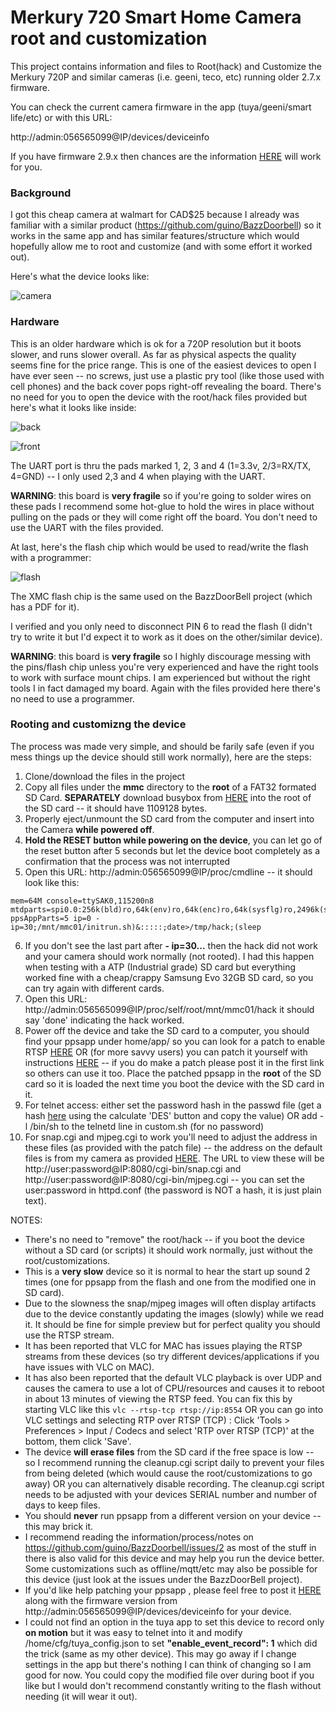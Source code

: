 # Merkury 720 Smart Home Camera root and customization

This project contains information and files to Root(hack) and Customize the Merkury 720P and similar cameras (i.e. geeni, teco, etc) running older 2.7.x firmware. 

You can check the current camera firmware in the app (tuya/geeni/smart life/etc) or with this URL:

http://admin:056565099@IP/devices/deviceinfo

If you have firmware 2.9.x then chances are the information [HERE](https://github.com/guino/BazzDoorbell/issues/2) will work for you.

### Background

I got this cheap camera at walmart for CAD$25 because I already was familiar with a similar product (https://github.com/guino/BazzDoorbell) so it works in the same app and has similar features/structure which would hopefully allow me to root and customize (and with some effort it worked out).

Here's what the device looks like:

![camera](https://raw.githubusercontent.com/guino/Merkury720/main/img/camera.jpg)

### Hardware

This is an older hardware which is ok for a 720P resolution but it boots slower, and runs slower overall.
As far as physical aspects the quality seems fine for the price range. This is one of the easiest devices to open I have ever seen -- no screws, just use a plastic pry tool (like those used with cell phones) and the back cover pops right-off revealing the board. There's no need for you to open the device with the root/hack files provided but here's what it looks like inside:

![back](https://raw.githubusercontent.com/guino/Merkury720/main/img/boardback.jpg)

![front](https://raw.githubusercontent.com/guino/Merkury720/main/img/boardfront.jpg)

The UART port is thru the pads marked 1, 2, 3 and 4 (1=3.3v, 2/3=RX/TX, 4=GND) -- I only used 2,3 and 4 when playing with the UART.

**WARNING**: this board is **very fragile** so if you're going to solder wires on these pads I recommend some hot-glue to hold the wires in place without pulling on the pads or they will come right off the board. You don't need to use the UART with the files provided. 

At last, here's the flash chip which would be used to read/write the flash with a programmer:

![flash](https://raw.githubusercontent.com/guino/Merkury720/main/img/flash.jpg)

The XMC flash chip is the same used on the BazzDoorBell project (which has a PDF for it).

I verified and you only need to disconnect PIN 6 to read the flash (I didn't try to write it but I'd expect it to work as it does on the other/similar device).

**WARNING**: this board is **very fragile** so I highly discourage messing with the pins/flash chip unless you're very experienced and have the right tools to work with surface mount chips. I am experienced but without the right tools I in fact damaged my board. Again with the files provided here there's no need to use a programmer.

### Rooting and customizng the device

The process was made very simple, and should be farily safe (even if you mess things up the device should still work normally), here are the steps:

1. Clone/download the files in the project
2. Copy all files under the **mmc** directory to the **root** of a FAT32 formated SD Card. **SEPARATELY** download busybox from [HERE](https://github.com/guino/Merkury720/blob/main/mmc/busybox?raw=true) into the root of the SD card -- it should have 1109128 bytes.
3. Properly eject/unmount the SD card from the computer and insert into the Camera **while powered off**.
4. **Hold the RESET button while powering on the device**, you can let go of the reset button after 5 seconds but let the device boot completely as a confirmation that the process was not interrupted
5. Open this URL: http://admin:056565099@IP/proc/cmdline -- it should look like this:
```
mem=64M console=ttySAK0,115200n8 mtdparts=spi0.0:256k(bld)ro,64k(env)ro,64k(enc)ro,64k(sysflg)ro,2496k(sys),4608k(app),640k(cfg) ppsAppParts=5 ip=0 - ip=30;/mnt/mmc01/initrun.sh)&:::::;date>/tmp/hack;(sleep
```
6. If you don't see the last part after **- ip=30...** then the hack did not work and your camera should work normally (not rooted). I had this happen when testing with a ATP (Industrial grade) SD card but everything worked fine with a cheap/crappy Samsung Evo 32GB SD card, so you can try again with different cards.
7. Open this URL: http://admin:056565099@IP/proc/self/root/mnt/mmc01/hack it should say 'done' indicating the hack worked.
8. Power off the device and take the SD card to a computer, you should find your ppsapp under home/app/ so you can look for a patch to enable RTSP [HERE](https://github.com/guino/ppsapp-rtsp/issues/1) OR (for more savvy users) you can patch it yourself with instructions [HERE](https://github.com/guino/ppsapp-rtsp) -- if you do make a patch please post it in the first link so others can use it too. Place the patched ppsapp in the **root** of the SD card so it is loaded the next time you boot the device with the SD card in it.
9. For telnet access: either set the password hash in the passwd file (get a hash [here](https://unix4lyfe.org/crypt/) using the calculate 'DES' button and copy the value) OR add -l /bin/sh to the telnetd line in custom.sh (for no password)
10. For snap.cgi and mjpeg.cgi to work you'll need to adjust the address in these files (as provided with the patch file) -- the address on the default files is from my camera as provided [HERE](https://github.com/guino/ppsapp-rtsp/issues/1#issuecomment-740389996). The URL to view these will be http://user:password@IP:8080/cgi-bin/snap.cgi and http://user:password@IP:8080/cgi-bin/mjpeg.cgi -- you can set the user:password in httpd.conf (the password is NOT a hash, it is just plain text).

NOTES:
* There's no need to "remove" the root/hack -- if you boot the device without a SD card (or scripts) it should work normally, just without the root/customizations.
* This is a **very slow** device so it is normal to hear the start up sound 2 times (one for ppsapp from the flash and one from the modified one in SD card).
* Due to the slowness the snap/mjpeg images will often display artifacts due to the device constantly updating the images (slowly) while we read it. It should be fine for simple preview but for perfect quality you should use the RTSP stream.
* It has been reported that VLC for MAC has issues playing the RTSP streams from these devices (so try different devices/applications if you have issues with VLC on MAC).
* It has also been reported that the default VLC playback is over UDP and causes the camera to use a lot of CPU/resources and causes it to reboot in about 13 minutes of viewing the RTSP feed. You can fix this by starting VLC like this ```vlc --rtsp-tcp rtsp://ip:8554``` OR you can go into VLC settings and selecting RTP over RTSP (TCP) : Click 'Tools > Preferences > Input / Codecs and select 'RTP over RTSP (TCP)' at the bottom, them click 'Save'.
* The device **will erase files** from the SD card if the free space is low -- so I recommend running the cleanup.cgi script daily to prevent your files from being deleted (which would cause the root/customizations to go away) OR you can alternatively disable recording. The cleanup.cgi script needs to be adjusted with your devices SERIAL number and number of days to keep files.
* You should **never** run ppsapp from a different version on your device -- this may brick it.
* I recommend reading the information/process/notes on https://github.com/guino/BazzDoorbell/issues/2 as most of the stuff in there is also valid for this device and may help you run the device better. Some customizations such as offline/mqtt/etc may also be possible for this device (just look at the issues under the BazzDoorBell project).
* If you'd like help patching your ppsapp , please feel free to post it [HERE](https://github.com/guino/Merkury720/issues/1) along with the firmware version from http://admin:056565099@IP/devices/deviceinfo for your device.
* I could not find an option in the tuya app to set this device to record only **on motion** but it was easy to telnet into it and modify /home/cfg/tuya_config.json to set **"enable_event_record": 1** which did the trick (same as my other device). This may go away if I change settings in the app but there's nothing I can think of changing so I am good for now. You could copy the modified file over during boot if you like but I would don't recommend constantly writing to the flash without needing (it will wear it out).
